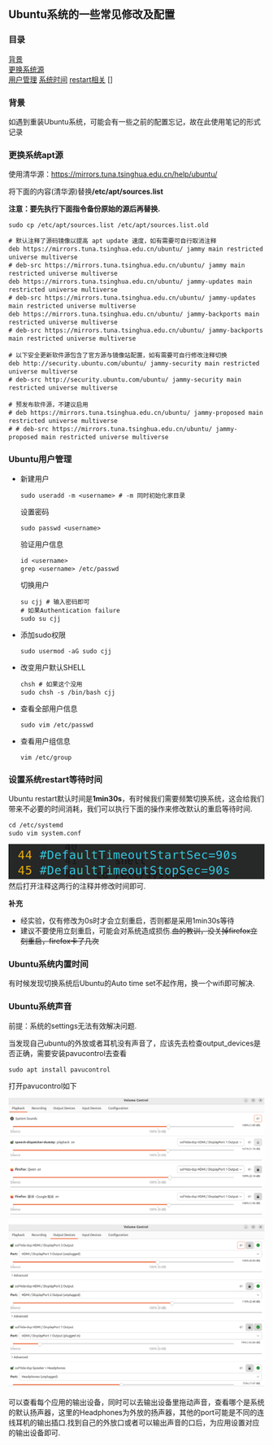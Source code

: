 ## Ubuntu系统的一些常见修改及配置

### 目录

[背景](#背景)  
[更换系统源](#更换系统apt源)  
[用户管理](#ubuntu用户管理)
[系统时间](#ubuntu系统内置时间)
[restart相关](#设置系统restart等待时间)
[]

### 背景

如遇到重装Ubuntu系统，可能会有一些之前的配置忘记，故在此使用笔记的形式记录

### 更换系统apt源

使用清华源：https://mirrors.tuna.tsinghua.edu.cn/help/ubuntu/

将下面的内容(清华源)替换<strong>/etc/apt/sources.list</strong>

**注意：要先执行下面指令备份原始的源后再替换.**

```shell
sudo cp /etc/apt/sources.list /etc/apt/sources.list.old 
```

```vim
# 默认注释了源码镜像以提高 apt update 速度，如有需要可自行取消注释
deb https://mirrors.tuna.tsinghua.edu.cn/ubuntu/ jammy main restricted universe multiverse
# deb-src https://mirrors.tuna.tsinghua.edu.cn/ubuntu/ jammy main restricted universe multiverse
deb https://mirrors.tuna.tsinghua.edu.cn/ubuntu/ jammy-updates main restricted universe multiverse
# deb-src https://mirrors.tuna.tsinghua.edu.cn/ubuntu/ jammy-updates main restricted universe multiverse
deb https://mirrors.tuna.tsinghua.edu.cn/ubuntu/ jammy-backports main restricted universe multiverse
# deb-src https://mirrors.tuna.tsinghua.edu.cn/ubuntu/ jammy-backports main restricted universe multiverse

# 以下安全更新软件源包含了官方源与镜像站配置，如有需要可自行修改注释切换
deb http://security.ubuntu.com/ubuntu/ jammy-security main restricted universe multiverse
# deb-src http://security.ubuntu.com/ubuntu/ jammy-security main restricted universe multiverse

# 预发布软件源，不建议启用
# deb https://mirrors.tuna.tsinghua.edu.cn/ubuntu/ jammy-proposed main restricted universe multiverse
# # deb-src https://mirrors.tuna.tsinghua.edu.cn/ubuntu/ jammy-proposed main restricted universe multiverse
```

### Ubuntu用户管理

- 新建用户
  ```shell
  sudo useradd -m <username> # -m 同时初始化家目录
  ```
  设置密码
  ```shell
  sudo passwd <username>
  ```
  验证用户信息
  ```shell
  id <username>
  grep <username> /etc/passwd
  ```
  切换用户
  ```shell
  su cjj # 输入密码即可
  # 如果Authentication failure
  sudo su cjj
  ```

- 添加sudo权限
  ```shell
  sudo usermod -aG sudo cjj
  ```

- 改变用户默认SHELL
  ```shell
  chsh # 如果这个没用
  sudo chsh -s /bin/bash cjj
  ```

- 查看全部用户信息
  ```shell
  sudo vim /etc/passwd
  ```

- 查看用户组信息
  ```shell
  vim /etc/group
  ```

### 设置系统restart等待时间

Ubuntu restart默认时间是**1min30s**，有时候我们需要频繁切换系统，这会给我们带来不必要的时间消耗，我们可以执行下面的操作来修改默认的重启等待时间.

```shell
cd /etc/systemd
sudo vim system.conf
```

![](images/a.png)
然后打开注释这两行的注释并修改时间即可.

**补充**
- 经实验，仅有修改为0s时才会立刻重启，否则都是采用1min30s等待
- 建议不要使用立刻重启，可能会对系统造成损伤.~~血的教训，没关掉firefox立刻重启，firefox卡了几次~~


### Ubuntu系统内置时间

有时候发现切换系统后Ubuntu的Auto time set不起作用，换一个wifi即可解决.

### Ubuntu系统声音

前提：系统的settings无法有效解决问题.

当发现自己ubuntu的外放或者耳机没有声音了，应该先去检查output_devices是否正确，需要安装pavucontrol去查看

```shell
sudo apt install pavucontrol 
```

打开pavucontrol如下

![具体应用的输出设备](images/b.png)
![输出设备设置查看](images/c.png)

可以查看每个应用的输出设备，同时可以去输出设备里拖动声音，查看哪个是系统的默认扬声器，这里的Headphones为外放的扬声器，其他的port可能是不同的连线耳机的输出插口.找到自己的外放口或者可以输出声音的口后，为应用设置对应的输出设备即可.
